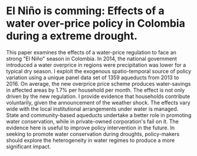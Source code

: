 # El Niño is comming: Effects of a water over-price policy in Colombia during a extreme drought.
This paper examines the effects of a water-price regulation to face an strong "El Niño" season in Colombia. In 2014, the national government introduced a water overprice in regions were precipitation was lower for a typical dry season. I exploit the exogenous spatio-temporal source of policy variation using a unique panel data set of 1359 aqueducts from 2013 to 2016. On average, the new overprice price scheme produces water-savings in affected areas by 1.7\% per household per month. The effect is not only driven by the new regulation. I provide evidence that households contribute voluntarily, given the announcement of the weather shock. The effects vary wide with the local institutional arrangements under water is managed. State and community-based aqueducts undertake a better role in promoting water conservation, while in private-owned corporation's fail on it. The evidence here is useful to improve policy intervention in the future. In seeking to promote water conservation during droughts, policy-makers should explore the heterogeneity in water regimes to produce a more significant impact.
